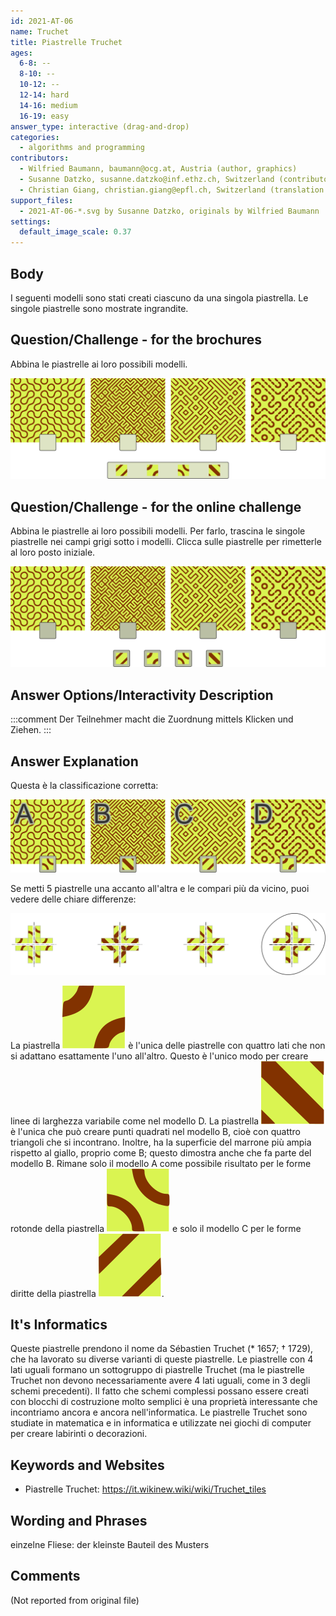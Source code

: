 ```yaml
---
id: 2021-AT-06
name: Truchet
title: Piastrelle Truchet
ages:
  6-8: --
  8-10: --
  10-12: --
  12-14: hard
  14-16: medium
  16-19: easy
answer_type: interactive (drag-and-drop)
categories:
  - algorithms and programming
contributors:
  - Wilfried Baumann, baumann@ocg.at, Austria (author, graphics)
  - Susanne Datzko, susanne.datzko@inf.ethz.ch, Switzerland (contributor, graphics)
  - Christian Giang, christian.giang@epfl.ch, Switzerland (translation from German into Italian)  
support_files:
  - 2021-AT-06-*.svg by Susanne Datzko, originals by Wilfried Baumann
settings:
  default_image_scale: 0.37
---
```




## Body

I seguenti modelli sono stati creati ciascuno da una singola piastrella. 
Le singole piastrelle sono mostrate ingrandite.


## Question/Challenge - for the brochures

Abbina le piastrelle ai loro possibili modelli.

![](graphics/2021-AT-06-question.svg "modello piastrella")


## Question/Challenge - for the online challenge

Abbina le piastrelle ai loro possibili modelli. Per farlo, trascina le singole piastrelle nei campi grigi sotto i modelli. Clicca sulle piastrelle per rimetterle al loro posto iniziale.

![](interactivity/2021-AT-06-question-interactive.svg "2021-AT-06 compito")


## Answer Options/Interactivity Description

<!-- empty -->

:::comment
Der Teilnehmer macht die Zuordnung mittels Klicken und Ziehen.
:::


## Answer Explanation

Questa è la classificazione corretta:

![](graphics/2021-AT-06-solution-compatible.svg "soluzione con denominazione ABC")

Se metti 5 piastrelle una accanto all'altra e le compari più da vicino, puoi vedere delle chiare differenze:

![](graphics/2021-AT-06-explanation.svg "spiegazione")

La piastrella ![tile3] è l'unica delle piastrelle con quattro lati che non si adattano esattamente l'uno all'altro. Questo è l'unico modo per creare linee di larghezza variabile come nel modello D.
La piastrella ![tile4] è l'unica che può creare punti quadrati nel modello B, cioè con quattro triangoli che si incontrano. Inoltre, ha la superficie del marrone più ampia rispetto al giallo, proprio come B; questo dimostra anche che fa parte del modello B. 
Rimane solo il modello A come possibile risultato per le forme rotonde della piastrella ![tile2] e solo il modello C per le forme diritte della piastrella ![tile1].

[tile1]: graphics/2021-AT-06-tile1.svg "Piastrella 1 (18px)"
[tile2]: graphics/2021-AT-06-tile2.svg "Piastrella 2 (18px)"
[tile3]: graphics/2021-AT-06-tile3.svg "Piastrella 3 (18px)"
[tile4]: graphics/2021-AT-06-tile4.svg "Piastrella 4 (18px)"

## It's Informatics

Queste piastrelle prendono il nome da Sébastien Truchet (* 1657; † 1729), che ha lavorato su diverse varianti di queste piastrelle. Le piastrelle con 4 lati uguali formano un sottogruppo di piastrelle Truchet (ma le piastrelle Truchet non devono necessariamente avere 4 lati uguali, come in 3 degli schemi precedenti).
Il fatto che schemi complessi possano essere creati con blocchi di costruzione molto semplici è una proprietà interessante che incontriamo ancora e ancora nell'informatica.
Le piastrelle Truchet sono studiate in matematica e in informatica e utilizzate nei giochi di computer per creare labirinti o decorazioni.

## Keywords and Websites

 - Piastrelle Truchet: https://it.wikinew.wiki/wiki/Truchet_tiles

## Wording and Phrases

einzelne Fliese: der kleinste Bauteil des Musters


## Comments

(Not reported from original file)

